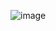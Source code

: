 ![image](https://user-images.githubusercontent.com/83145774/220778721-4707e37b-713d-495e-b8ab-c541034cb064.png)
